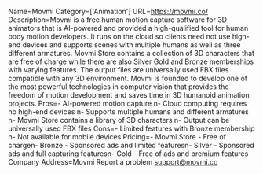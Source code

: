 Name=Movmi
Category=['Animation']
URL=https://movmi.co/
Description=Movmi is a free human motion capture software for 3D animators that is AI-powered and provided a high-qualified tool for human body motion developers. It runs on the cloud so clients need not use high-end devices and supports scenes with multiple humans as well as three different armatures. Movmi Store contains a collection of 3D characters that are free of charge while there are also Silver Gold and Bronze memberships with varying features. The output files are universally used FBX files compatible with any 3D environment. Movmi is founded to develop one of the most powerful technologies in computer vision that provides the freedom of motion development and saves time in 3D humanoid animation projects.
Pros=- AI-powered motion capture n- Cloud computing requires no high-end devices n- Supports multiple humans and different armatures n- Movmi Store contains a library of 3D characters n- Output can be universally used FBX files
Cons=- Limited features with Bronze membership n- Not available for mobile devices
Pricing=- Movmi Store - Free of chargen- Bronze - Sponsored ads and limited featuresn- Silver - Sponsored ads and full capturing featuresn- Gold - Free of ads and premium features
Company Address=Movmi Report a problem support@movmi.co

